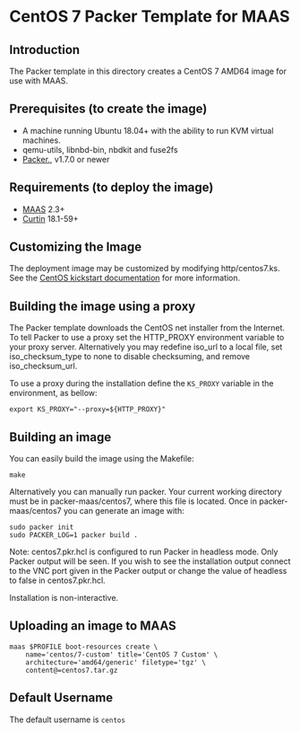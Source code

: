 # CentOS 7 Packer Template for MAAS

## Introduction

The Packer template in this directory creates a CentOS 7 AMD64 image for use with MAAS.

## Prerequisites (to create the image)

* A machine running Ubuntu 18.04+ with the ability to run KVM virtual machines.
* qemu-utils, libnbd-bin, nbdkit and fuse2fs
* [Packer.](https://www.packer.io/intro/getting-started/install.html), v1.7.0 or newer

## Requirements (to deploy the image)

* [MAAS](https://maas.io) 2.3+
* [Curtin](https://launchpad.net/curtin) 18.1-59+

## Customizing the Image

The deployment image may be customized by modifying http/centos7.ks. See the [CentOS kickstart documentation](https://docs.centos.org/en-US/centos/install-guide/Kickstart2/) for more information.

## Building the image using a proxy

The Packer template downloads the CentOS
net installer from the Internet. To tell Packer to use a proxy set the
HTTP_PROXY environment variable to your proxy server. Alternatively you may
redefine iso_url to a local file, set iso_checksum_type to none to disable
checksuming, and remove iso_checksum_url.

To use a proxy during the installation define the `KS_PROXY` variable in the
environment, as bellow:

```shell
export KS_PROXY="--proxy=${HTTP_PROXY}"
```

## Building an image

You can easily build the image using the Makefile:

```shell
make
```

Alternatively you can manually run packer. Your current working directory must
be in packer-maas/centos7, where this file is located. Once in
packer-maas/centos7 you can generate an image with:

```shell
sudo packer init
sudo PACKER_LOG=1 packer build .
```

Note: centos7.pkr.hcl is configured to run Packer in headless mode. Only Packer
output will be seen. If you wish to see the installation output connect to the
VNC port given in the Packer output or change the value of headless to false in
centos7.pkr.hcl.

Installation is non-interactive.

## Uploading an image to MAAS

```shell
maas $PROFILE boot-resources create \
    name='centos/7-custom' title='CentOS 7 Custom' \
    architecture='amd64/generic' filetype='tgz' \
    content@=centos7.tar.gz
```

## Default Username

The default username is ```centos```

